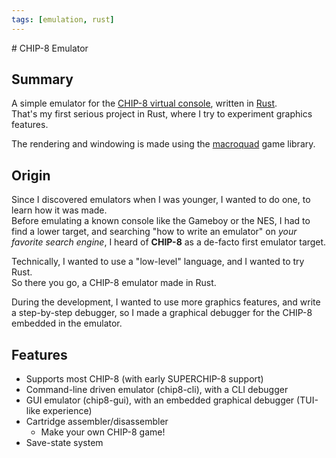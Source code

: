 ```yaml
---
tags: [emulation, rust]
---
```

<Back name="Projects" />
# CHIP-8 Emulator

<ProjectCard
    language="Rust"
    date="2018"
    status="paused"
    url="https://github.com/Srynetix/chip8"
    :screenshots="['/images/chip-8.gif']"
/>

## Summary

A simple emulator for the [CHIP-8 virtual console](https://en.wikipedia.org/wiki/CHIP-8), written in [Rust](https://www.rust-lang.org).  
That's my first serious project in Rust, where I try to experiment graphics features.

The rendering and windowing is made using the [macroquad](https://github.com/not-fl3/macroquad) game library.

## Origin

Since I discovered emulators when I was younger, I wanted to do one, to learn how it was made.  
Before emulating a known console like the Gameboy or the NES, I had to find a lower target, and searching "how to write an emulator" on _your favorite search engine_, I heard of **CHIP-8** as a de-facto first emulator target.

Technically, I wanted to use a "low-level" language, and I wanted to try Rust.  
So there you go, a CHIP-8 emulator made in Rust.

During the development, I wanted to use more graphics features, and write a step-by-step debugger, so I made a graphical debugger for the CHIP-8 embedded in the emulator.

## Features

- Supports most CHIP-8 (with early SUPERCHIP-8 support)
- Command-line driven emulator (chip8-cli), with a CLI debugger
- GUI emulator (chip8-gui), with an embedded graphical debugger (TUI-like experience)
- Cartridge assembler/disassembler
    - Make your own CHIP-8 game!
- Save-state system
